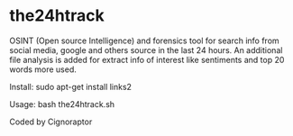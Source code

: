 # the24htrack

OSINT (Open source Intelligence) and forensics tool for search info from social media, google and others source in the last 24 hours.
An additional file analysis is added for extract info of interest like sentiments and top 20 words more used.

Install: sudo apt-get install links2

Usage: bash the24htrack.sh

Coded by Cignoraptor
